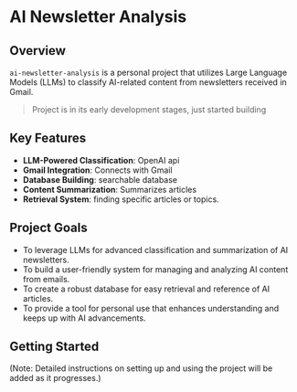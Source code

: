 # AI Newsletter Analysis

## Overview
`ai-newsletter-analysis` is a personal project that utilizes Large Language Models (LLMs) to classify AI-related content from newsletters received in Gmail. 

> Project is in its early development stages, just started building

## Key Features
- **LLM-Powered Classification**: OpenAI api
- **Gmail Integration**: Connects with Gmail
- **Database Building**: searchable database
- **Content Summarization**: Summarizes articles 
- **Retrieval System**: finding specific articles or topics.


## Project Goals
- To leverage LLMs for advanced classification and summarization of AI newsletters.
- To build a user-friendly system for managing and analyzing AI content from emails.
- To create a robust database for easy retrieval and reference of AI articles.
- To provide a tool for personal use that enhances understanding and keeps up with AI advancements.

## Getting Started
(Note: Detailed instructions on setting up and using the project will be added as it progresses.)

